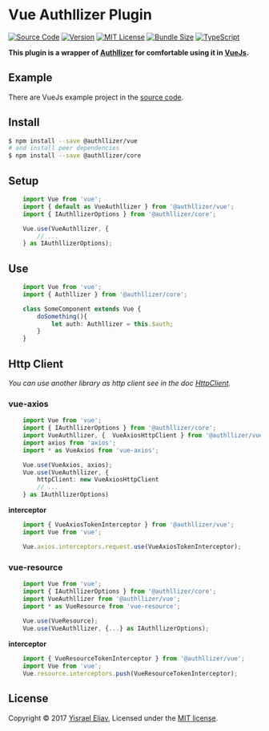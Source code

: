 # Vue Authllizer Plugin
[![Source Code](https://img.shields.io/badge/%3C/%3E-source--code-blue.svg)](https://github.com/yisraelx/authllizer/blob/master/packages/@authllizer/vue)
[![Version](https://img.shields.io/npm/v/@authllizer/vue.svg)](https://www.npmjs.com/package/@authllizer/vue)
[![MIT License](https://img.shields.io/npm/l/@authllizer/vue.svg?color=yellow)](https://github.com/yisraelx/authllizer/blob/master/LICENSE)
[![Bundle Size](https://img.shields.io/bundlephobia/min/@authllizer/vue.svg?color=green)](https://bundlephobia.com/result?p=@authllizer/vue)
[![TypeScript](https://img.shields.io/badge/100%25-TypeScript-blue.svg)](https://www.typescriptlang.org)

**This plugin is a wrapper of [Authllizer] for comfortable using it in [VueJs].**

## Example
There are VueJs example project in the [source code](https://github.com/yisraelx/authllizer/blob/master/examples/vue).

## Install
```sh
$ npm install --save @authllizer/vue
# and install peer dependencies 
$ npm install --save @authllizer/core
```

## Setup
```ts
    import Vue from 'vue';
    import { default as VueAuthllizer } from '@authllizer/vue';
    import { IAuthllizerOptions } from '@authllizer/core';

    Vue.use(VueAuthllizer, {
        // ...
    } as IAuthllizerOptions);
```

## Use
```ts
    import Vue from 'vue';
    import { Authllizer } from '@authllizer/core';

    class SomeComponent extends Vue {
        doSomething(){
            let auth: Authllizer = this.$auth;
        }
    }
```

## Http Client
*You can use another library as http client see in the doc [HttpClient](https://github.com/yisraelx/authllizer/blob/master/packages/@authllizer/core/docs/http.md).*

### vue-axios
```ts
    import Vue from 'vue';
    import { IAuthllizerOptions } from '@authllizer/core';
    import VueAuthllizer, {  VueAxiosHttpClient } from '@authllizer/vue';
    import axios from 'axios';
    import * as VueAxios from 'vue-axios';

    Vue.use(VueAxios, axios);
    Vue.use(VueAuthllizer, {
        httpClient: new VueAxiosHttpClient
        // ...
    } as IAuthllizerOptions)
```
**interceptor**
```ts
    import { VueAxiosTokenInterceptor } from '@authllizer/vue';
    import Vue from 'vue';

    Vue.axios.interceptors.request.use(VueAxiosTokenInterceptor);
```

### vue-resource
```ts
    import Vue from 'vue';
    import { IAuthllizerOptions } from '@authllizer/core';
    import VueAuthllizer from '@authllizer/vue';
    import * as VueResource from 'vue-resource';
    
    Vue.use(VueResource);
    Vue.use(VueAuthllizer, {...} as IAuthllizerOptions);
```
**interceptor**
```ts
    import { VueResourceTokenInterceptor } from '@authllizer/vue';
    import Vue from 'vue';
    Vue.resource.interceptors.push(VueResourceTokenInterceptor);
```

## License
Copyright © 2017 [Yisrael Eliav](https://github.com/yisraelx),
Licensed under the [MIT license](https://github.com/yisraelx/authllizer/blob/master/LICENSE).

[Authllizer]: https://www.npmjs.com/package/@authllizer/core
[VueJs]: https://vuejs.org
